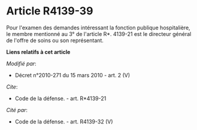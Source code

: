 # Article R4139-39

Pour l'examen des demandes intéressant la fonction publique hospitalière, le membre mentionné au 3° de l'article R*. 4139-21
est le           directeur général de l'offre de soins  ou son représentant.

**Liens relatifs à cet article**

_Modifié par_:

  - Décret n°2010-271 du 15 mars 2010 - art. 2 (V)

_Cite_:

  - Code de la défense. - art. R*4139-21

_Cité par_:

  - Code de la défense. - art. R4139-32 (V)
